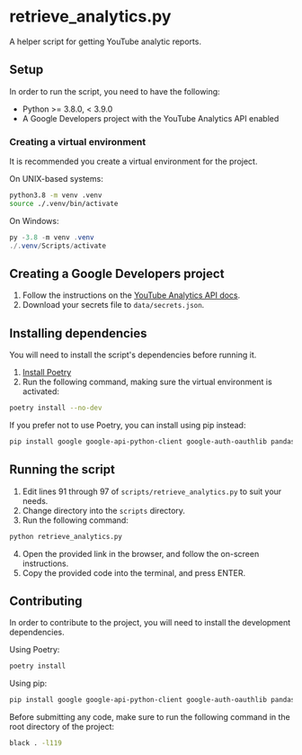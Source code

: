 # retrieve_analytics.py

A helper script for getting YouTube analytic reports.

## Setup

In order to run the script, you need to have the following:

- Python >= 3.8.0, < 3.9.0
- A Google Developers project with the YouTube Analytics API enabled

### Creating a virtual environment

It is recommended you create a virtual environment for the project.

On UNIX-based systems:
```sh
python3.8 -m venv .venv
source ./.venv/bin/activate
```
On Windows:
```powershell
py -3.8 -m venv .venv
./.venv/Scripts/activate
```

## Creating a Google Developers project

1. Follow the instructions on the [YouTube Analytics API docs](https://developers.google.com/youtube/reporting/v1/code_samples/python#set-up-authorization-credentials).
2. Download your secrets file to `data/secrets.json`.

## Installing dependencies

You will need to install the script's dependencies before running it.

1. [Install Poetry](https://python-poetry.org/docs/#installation)
2. Run the following command, making sure the virtual environment is activated:
```sh
poetry install --no-dev
```

If you prefer not to use Poetry, you can install using pip instead:
```sh
pip install google google-api-python-client google-auth-oauthlib pandas
```

## Running the script

1. Edit lines 91 through 97 of `scripts/retrieve_analytics.py` to suit your needs.
2. Change directory into the `scripts` directory.
3. Run the following command:
```sh
python retrieve_analytics.py
```
4. Open the provided link in the browser, and follow the on-screen instructions.
5. Copy the provided code into the terminal, and press ENTER.

## Contributing

In order to contribute to the project, you will need to install the development dependencies.

Using Poetry:
```sh
poetry install
```
Using pip:
```sh
pip install google google-api-python-client google-auth-oauthlib pandas black mypy
```

Before submitting any code, make sure to run the following command in the root directory of the project:
```sh
black . -l119
```
